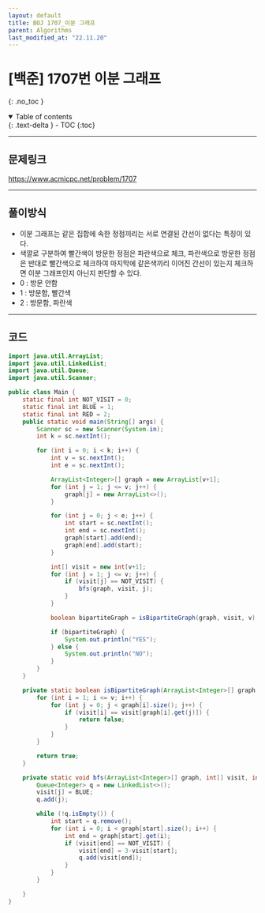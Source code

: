 ```yaml
---
layout: default
title: BOJ 1707_이분 그래프
parent: Algorithms
last_modified_at: "22.11.20"
---
```


# [백준] 1707번 이분 그래프
{: .no_toc }

<details open markdown="block">
  <summary>
    Table of contents
  </summary>
  {: .text-delta }
- TOC
{:toc}
</details>

---
## 문제링크
<a href="https://www.acmicpc.net/problem/1707">https://www.acmicpc.net/problem/1707
</a>

---
## 풀이방식
- 이분 그래프는 같은 집합에 속한 정점끼리는 서로 연결된 간선이 없다는 특징이 있다.
- 색깔로 구분하여 빨간색이 방문한 정점은 파란색으로 체크, 파란색으로 방문한 정점은 반대로 빨간색으로 체크하여 마지막에 같은색끼리 이어진 간선이 있는지 체크하면 이분 그래프인지 아닌지 판단할 수 있다.
- 0 : 방문 안함
- 1 : 방문함, 빨간색
- 2 : 방문함, 파란색

---

## 코드
```java
import java.util.ArrayList;
import java.util.LinkedList;
import java.util.Queue;
import java.util.Scanner;

public class Main {
    static final int NOT_VISIT = 0;
    static final int BLUE = 1;
    static final int RED = 2;
    public static void main(String[] args) {
        Scanner sc = new Scanner(System.in);
        int k = sc.nextInt();

        for (int i = 0; i < k; i++) {
            int v = sc.nextInt();
            int e = sc.nextInt();

            ArrayList<Integer>[] graph = new ArrayList[v+1];
            for (int j = 1; j <= v; j++) {
                graph[j] = new ArrayList<>();
            }

            for (int j = 0; j < e; j++) {
                int start = sc.nextInt();
                int end = sc.nextInt();
                graph[start].add(end);
                graph[end].add(start);
            }

            int[] visit = new int[v+1];
            for (int j = 1; j <= v; j++) {
                if (visit[j] == NOT_VISIT) {
                    bfs(graph, visit, j);
                }
            }

            boolean bipartiteGraph = isBipartiteGraph(graph, visit, v);

            if (bipartiteGraph) {
                System.out.println("YES");
            } else {
                System.out.println("NO");
            }
        }
    }

    private static boolean isBipartiteGraph(ArrayList<Integer>[] graph, int[] visit, int v) {
        for (int i = 1; i <= v; i++) {
            for (int j = 0; j < graph[i].size(); j++) {
                if (visit[i] == visit[graph[i].get(j)]) {
                    return false;
                }
            }
        }

        return true;
    }

    private static void bfs(ArrayList<Integer>[] graph, int[] visit, int j) {
        Queue<Integer> q = new LinkedList<>();
        visit[j] = BLUE;
        q.add(j);

        while (!q.isEmpty()) {
            int start = q.remove();
            for (int i = 0; i < graph[start].size(); i++) {
                int end = graph[start].get(i);
                if (visit[end] == NOT_VISIT) {
                    visit[end] = 3-visit[start];
                    q.add(visit[end]);
                }
            }
        }

    }
}
```
